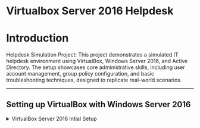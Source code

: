 # Virtualbox Server 2016 Helpdesk

# Introduction
Helpdesk Simulation Project: This project demonstrates a simulated IT helpdesk environment using VirtualBox, Windows Server 2016, and Active Directory. The setup showcases core administrative skills, including user account management, group policy configuration, and basic troubleshooting techniques, designed to replicate real-world scenarios.

---
## Setting up VirtualBox with Windows Server 2016

<details>
<summary>VirtualBox Server 2016 Intial Setup</summary>
---  
This section outlines the configuration of VirtualBox to host a Windows Server 2016 virtual machine, which serves as the domain controller. The server is configured with role-based features, including Active Directory Domain Services (AD DS), to simulate a fully functional domain environment. This setup provides a foundation for demonstrating user account management, group policy implementation, and other key administrative tasks.

---

</details>
